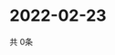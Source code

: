 # 2022-02-23
  共 0条

  <!-- BEGIN -->
  <!-- 最后更新时间Wed Feb 23 2022 00:27:41 GMT+0000 (Coordinated Universal Time) -->
  
  <!-- END -->
  
  